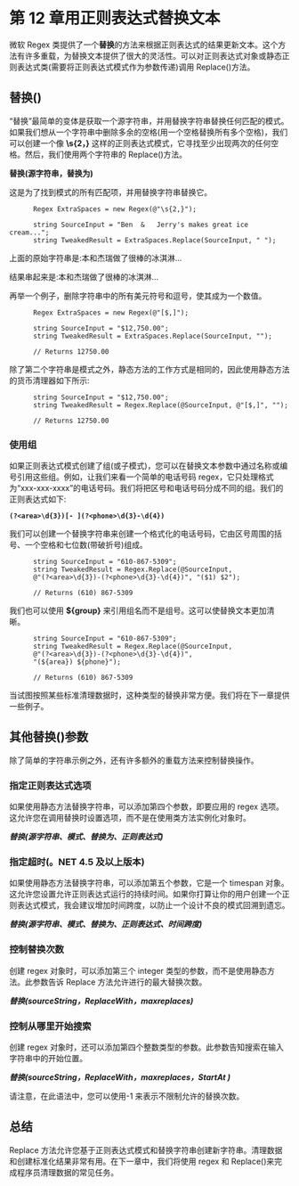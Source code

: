 # 第 12 章用正则表达式替换文本

微软 Regex 类提供了一个**替换**的方法来根据正则表达式的结果更新文本。这个方法有许多重载，为替换文本提供了很大的灵活性。可以对正则表达式对象或静态正则表达式类(需要将正则表达式模式作为参数传递)调用 Replace()方法。

## 替换()

“替换”最简单的变体是获取一个源字符串，并用替换字符串替换任何匹配的模式。如果我们想从一个字符串中删除多余的空格(用一个空格替换所有多个空格)，我们可以创建一个像 **\s{2，}** 这样的正则表达式模式，它寻找至少出现两次的任何空格。然后，我们使用两个字符串的 Replace()方法。

**替换(源字符串，替换为)**

这是为了找到模式的所有匹配项，并用替换字符串替换它。

```
      Regex ExtraSpaces = new Regex(@"\s{2,}");

      string SourceInput = "Ben  &   Jerry's makes great ice cream...";
      string TweakedResult = ExtraSpaces.Replace(SourceInput, " ");

```

上面的原始字符串是:本和杰瑞做了很棒的冰淇淋...

结果串起来是:本和杰瑞做了很棒的冰淇淋...

再举一个例子，删除字符串中的所有美元符号和逗号，使其成为一个数值。

```
      Regex ExtraSpaces = new Regex(@"[$,]");

      string SourceInput = "$12,750.00";
      string TweakedResult = ExtraSpaces.Replace(SourceInput, "");

      // Returns 12750.00

```

除了第二个字符串是模式之外，静态方法的工作方式是相同的，因此使用静态方法的货币清理器如下所示:

```
      string SourceInput = "$12,750.00";
      string TweakedResult = Regex.Replace(@SourceInput, @"[$,]", "");

      // Returns 12750.00

```

### 使用组

如果正则表达式模式创建了组(或子模式)，您可以在替换文本参数中通过名称或编号引用这些组。例如，让我们来看一个简单的电话号码 regex，它只处理格式为“xxx-xxx-xxxx”的电话号码。我们将把区号和电话号码分成不同的组。我们的正则表达式如下:

**`(?<area>\d{3})[- ](?<phone>\d{3}-\d{4})`**

我们可以创建一个替换字符串来创建一个格式化的电话号码，它由区号周围的括号、一个空格和七位数(带破折号)组成。

```
      string SourceInput = "610-867-5309";
      string TweakedResult = Regex.Replace(@SourceInput,
      @"(?<area>\d{3})-(?<phone>\d{3}-\d{4})", "($1) $2");

      // Returns (610) 867-5309

```

我们也可以使用 **${group}** 来引用组名而不是组号。这可以使替换文本更加清晰。

```
      string SourceInput = "610-867-5309";
      string TweakedResult = Regex.Replace(@SourceInput,
      @"(?<area>\d{3})-(?<phone>\d{3}-\d{4})",
      "(${area}) ${phone}");

      // Returns (610) 867-5309

```

当试图按照某些标准清理数据时，这种类型的替换非常方便。我们将在下一章提供一些例子。

## 其他替换()参数

除了简单的字符串示例之外，还有许多额外的重载方法来控制替换操作。

### 指定正则表达式选项

如果使用静态方法替换字符串，可以添加第四个参数，即要应用的 regex 选项。这允许您在调用替换时设置选项，而不是在使用类方法实例化对象时。

***替换(源字符串、模式、替换为、正则表达式)***

### 指定超时(。NET 4.5 及以上版本)

如果使用静态方法替换字符串，可以添加第五个参数，它是一个 timespan 对象。这允许您设置允许正则表达式运行的持续时间。如果你打算让你的用户创建一个正则表达式模式，我会建议增加时间跨度，以防止一个设计不良的模式回溯到遗忘。

***替换(源字符串、模式、替换为、正则表达式、时间跨度)***

### 控制替换次数

创建 regex 对象时，可以添加第三个 integer 类型的参数，而不是使用静态方法。此参数告诉 Replace 方法允许进行的最大替换次数。

***替换(sourceString，ReplaceWith，maxreplaces)***

### 控制从哪里开始搜索

创建 regex 对象时，还可以添加第四个整数类型的参数。此参数告知搜索在输入字符串中的开始位置。

***替换(sourceString，ReplaceWith，maxreplaces，StartAt )***

请注意，在此语法中，您可以使用-1 来表示不限制允许的替换次数。

## 总结

Replace 方法允许您基于正则表达式模式和替换字符串创建新字符串。清理数据和创建标准化结果非常有用。在下一章中，我们将使用 regex 和 Replace()来完成程序员清理数据的常见任务。